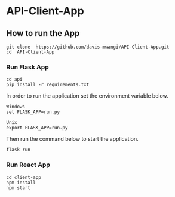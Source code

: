 # API-Client-App 

## How to run the App ###
```
git clone  https://github.com/davis-mwangi/API-Client-App.git
cd  API-Client-App
```
### Run Flask App ###
```
cd api
pip install -r requirements.txt
```
In order to run the application set the environment variable below.
```
Windows
set FLASK_APP=run.py

Unix
export FLASK_APP=run.py
```
Then run the command below to start the application.
```
flask run
```

### Run React App ###
```
cd client-app
npm install
npm start
```
